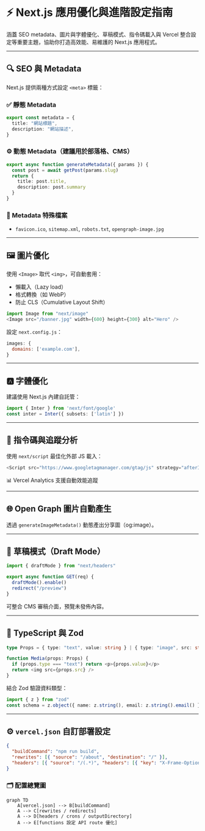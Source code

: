 # ⚡ Next.js 應用優化與進階設定指南

涵蓋 SEO metadata、圖片與字體優化、草稿模式、指令碼載入與 Vercel 整合設定等重要主題，協助你打造高效能、易維護的 Next.js 應用程式。

---

## 🔍 SEO 與 Metadata

Next.js 提供兩種方式設定 `<meta>` 標籤：

### ✅ 靜態 Metadata
```ts
export const metadata = {
  title: "網站標題",
  description: "網站描述",
}
```

### ⚙️ 動態 Metadata（建議用於部落格、CMS）
```ts
export async function generateMetadata({ params }) {
  const post = await getPost(params.slug)
  return {
    title: post.title,
    description: post.summary
  }
}
```

### 📁 Metadata 特殊檔案
- `favicon.ico`, `sitemap.xml`, `robots.txt`, `opengraph-image.jpg`

---

## 🖼️ 圖片優化

使用 `<Image>` 取代 `<img>`，可自動套用：
- 懶載入（Lazy load）
- 格式轉換（如 WebP）
- 防止 CLS（Cumulative Layout Shift）

```ts
import Image from "next/image"
<Image src="/banner.jpg" width={600} height={300} alt="Hero" />
```

設定 `next.config.js`：
```js
images: {
  domains: ['example.com'],
}
```

---

## 🅰️ 字體優化

建議使用 Next.js 內建自託管：
```ts
import { Inter } from 'next/font/google'
const inter = Inter({ subsets: ['latin'] })
```

---

## 🧠 指令碼與追蹤分析

使用 `next/script` 最佳化外部 JS 載入：
```ts
<Script src="https://www.googletagmanager.com/gtag/js" strategy="afterInteractive" />
```

📊 Vercel Analytics 支援自動效能追蹤

---

## 🌐 Open Graph 圖片自動產生

透過 `generateImageMetadata()` 動態產出分享圖（og:image）。

---

## 🧪 草稿模式（Draft Mode）

```ts
import { draftMode } from "next/headers"

export async function GET(req) {
  draftMode().enable()
  redirect("/preview")
}
```

可整合 CMS 審稿介面，預覽未發佈內容。

---

## 🧷 TypeScript 與 Zod

```ts
type Props = { type: "text", value: string } | { type: "image", src: string }

function Media(props: Props) {
  if (props.type === "text") return <p>{props.value}</p>
  return <img src={props.src} />
}
```

結合 Zod 驗證資料類型：

```ts
import { z } from "zod"
const schema = z.object({ name: z.string(), email: z.string().email() })
```

---

## ⚙️ `vercel.json` 自訂部署設定

```json
{
  "buildCommand": "npm run build",
  "rewrites": [{ "source": "/about", "destination": "/" }],
  "headers": [{ "source": "/(.*)", "headers": [{ "key": "X-Frame-Options", "value": "DENY" }] }]
}
```

### 🗂️ 配置總覽圖
```mermaid
graph TD
    A[vercel.json] --> B[buildCommand]
    A --> C[rewrites / redirects]
    A --> D[headers / crons / outputDirectory]
    A --> E[functions 設定 API route 優化]
```
